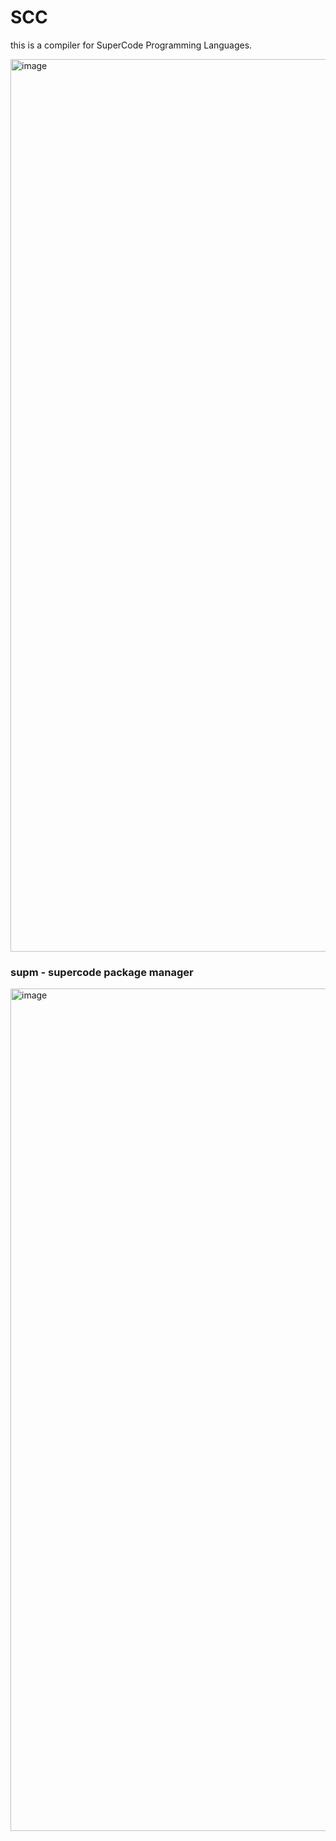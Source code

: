 # SCC
this is a compiler for SuperCode Programming Languages.

<img width="1144" height="1428" alt="image" src="https://github.com/user-attachments/assets/b8146670-41e3-4492-a4d1-7aa0288d45f2" />

### supm - supercode package manager

<img width="1354" height="1348" alt="image" src="https://github.com/user-attachments/assets/465f3e30-274d-41a7-a233-2f5f5fcdf2aa" />
